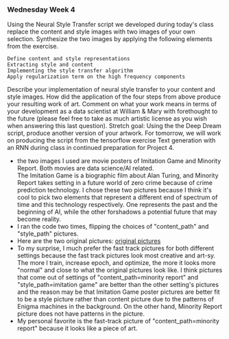 ### Wednesday Week 4

Using the Neural Style Transfer script we developed during today's class replace the content and style images with two images of your own selection. Synthesize the two images by applying the following elements from the exercise.

    Define content and style representations
    Extracting style and content
    Implementing the style transfer algorithm
    Apply regularization term on the high frequency components

Describe your implementation of neural style transfer to your content and style images. How did the application of the four steps from above produce your resulting work of art. Comment on what your work means in terms of your development as a data scientist at William & Mary with forethought to the future (please feel free to take as much artistic license as you wish when answering this last question).
Stretch goal: Using the the Deep Dream script, produce another version of your artwork.
For tomorrow, we will work on producing the script from the tensorflow exercise Text generation with an RNN during class in continued preparation for Project 4.

- the two images I used are movie posters of Imitation Game and Minority Report.  Both movies are data science/AI related.  
The Imitation Game is a biographic film about Alan Turing, and Minority Report takes setting in a future world of zero crime because of crime prediction technology.
  I chose these two pictures because I think it's cool to pick two elements that represent a different end
  of spectrum of time and this technology respectively.  One represents the past and the beginning of AI, while the other forshadows a potential future that may become 
  reality.  
- I ran the code two times, flipping the choices of "content_path" and "style_path" pictures.  
- Here are the two original pictures: [original pictures](wed4_images.md)
- To my surprise, I much prefer the fast track pictures for both different settings because the fast track pictures look most creative and art-sy.  
The more I train, increase epoch, and optimize, the more it looks more "normal" and close to what the original pictures look like.
  I think pictures that come out of settings of "content_path=minority report" and "style_path=imitation game" are better than the other setting's pictures
  and the reason may be that Imitation Game poster pictures are better fit to be a style picture rather than content picture due to the patterns of Enigma machines
  in the background.  On the other hand, Minority Report picture does not have patterns in the picture.
- My personal favorite is the fast-track picture of "content_path=minority report" because it looks like a piece of art.  